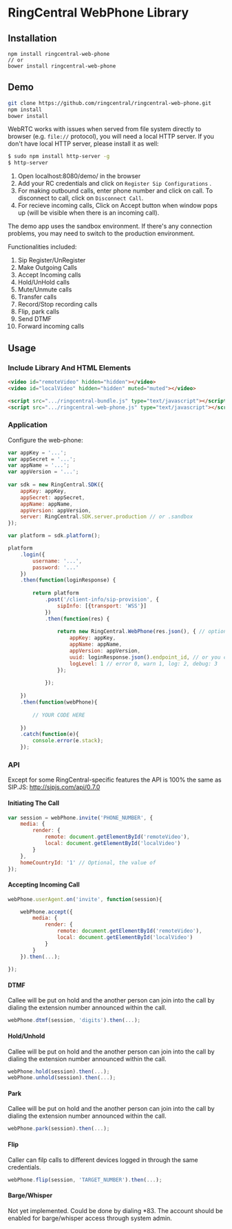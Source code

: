 # RingCentral WebPhone Library

## Installation

```ssh
npm install ringcentral-web-phone
// or
bower install ringcentral-web-phone
```

## Demo

```sh
git clone https://github.com/ringcentral/ringcentral-web-phone.git
npm install
bower install
```

WebRTC works with issues when served from file system directly to browser (e.g. `file://` protocol), you will need a
local HTTP server. If you don't have local HTTP server, please install it as well:

```sh
$ sudo npm install http-server -g
$ http-server
```

1. Open localhost:8080/demo/ in the browser
2. Add your RC credentials and click on `Register Sip Configurations` .
3. For making outbound calls, enter phone number and click on call. To disconnect to call, click on `Disconnect Call`.
4. For recieve incoming calls, Click on Accept button when window pops up (will be visible when there is an incoming call).

The demo app uses the sandbox environment. If there's any connection problems, you may need to switch to the  production environment.

Functionalities included:

1. Sip Register/UnRegister
2. Make Outgoing Calls
3. Accept Incoming calls
4. Hold/UnHold calls
5. Mute/Unmute calls
6. Transfer calls
7. Record/Stop recording calls
8. Flip, park calls
9. Send DTMF
10. Forward incoming calls

## Usage

### Include Library And HTML Elements

```html
<video id="remoteVideo" hidden="hidden"></video>
<video id="localVideo" hidden="hidden" muted="muted"></video>

<script src=".../ringcentral-bundle.js" type="text/javascript"></script>
<script src=".../ringcentral-web-phone.js" type="text/javascript"></script>
```

### Application

Configure the web-phone:

```js
var appKey = '...'; 
var appSecret = '...';
var appName = '...';
var appVersion = '...';
 
var sdk = new RingCentral.SDK({
    appKey: appKey,
    appSecret: appSecret,
    appName: appName,
    appVersion: appVersion,
    server: RingCentral.SDK.server.production // or .sandbox
});

var platform = sdk.platform();

platform
    .login({
        username: '...',
        password: '...'
    })
    .then(function(loginResponse) {
    
        return platform
            .post('/client-info/sip-provision', {
                sipInfo: [{transport: 'WSS'}]
            })
            .then(function(res) {
            
                return new RingCentral.WebPhone(res.json(), { // optional
                    appKey: appKey,
                    appName: appName,
                    appVersion: appVersion,
                    uuid: loginResponse.json().endpoint_id, // or you can store any UUID in localStorage
                    logLevel: 1 // error 0, warn 1, log: 2, debug: 3
                });
                
            });
        
    })
    .then(function(webPhone){
    
        // YOUR CODE HERE
    
    })
    .catch(function(e){
        console.error(e.stack);
    });
```

### API

Except for some RingCentral-specific features the API is 100% the same as SIP.JS: http://sipjs.com/api/0.7.0

#### Initiating The Call

```javascript
var session = webPhone.invite('PHONE_NUMBER', {
    media: {
        render: {
            remote: document.getElementById('remoteVideo'),
            local: document.getElementById('localVideo')
        }
    },
    homeCountryId: '1' // Optional, the value of
});
```

#### Accepting Incoming Call

```javascript
webPhone.userAgent.on('invite', function(session){

    webPhone.accept({
        media: {
            render: {
                remote: document.getElementById('remoteVideo'),
                local: document.getElementById('localVideo')
            }
        }
    }).then(...);
    
});
```

#### DTMF

Callee will be put on hold and the another person can join into the call by dialing the extension number announced within the call.

```js
webPhone.dtmf(session, 'digits').then(...);
```

#### Hold/Unhold

Callee will be put on hold and the another person can join into the call by dialing the extension number announced within the call.

```js
webPhone.hold(session).then(...);
webPhone.unhold(session).then(...);
```

#### Park

Callee will be put on hold and the another person can join into the call by dialing the extension number announced within the call.

```js
webPhone.park(session).then(...);
```

#### Flip

Caller can filp calls to different devices logged in through the same credentials.

```js
webPhone.flip(session, 'TARGET_NUMBER').then(...);
```

#### Barge/Whisper

Not yet implemented. Could be done by dialing \*83. The account should be enabled for barge/whisper access through system admin.